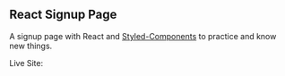 ## React Signup Page
A signup page with React and [Styled-Components](https://styled-components.com/) to practice and know new things.

Live Site: 



